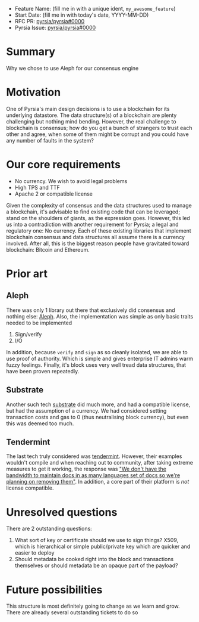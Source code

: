 - Feature Name: (fill me in with a unique ident, `my_awesome_feature`)
- Start Date: (fill me in with today's date, YYYY-MM-DD)
- RFC PR: [pyrsia/pyrsia#0000](https://github.com/pyrsia/pyrsia/pull/0000)
- Pyrsia Issue: [pyrsia/pyrsia#0000](https://github.com/pyrsia/pyrsia/issues/0000)

# Summary

Why we chose to use Aleph for our consensus engine

# Motivation

One of Pyrsia's main design decisions is to use a blockchain for its underlying datastore. The data structure(s) of a
blockchain are plenty challenging but nothing mind bending. However, the real challenge to blockchain is consensus;
how do you get a bunch of strangers to trust each other and agree, when some of them might be corrupt and you could
have any number of faults in the system?

# Our core requirements #
- No currency. We wish to avoid legal problems
- High TPS and TTF
- Apache 2 or compatible license

Given the complexity of consensus and the data structures used to manage a blockchain, it's advisable to find existing
code that can be leveraged; stand on the shoulders of giants, as the expression goes. However, this led us into a
contradiction with another requirement for Pyrsia; a legal and regulatory one: No currency. Each of these existing
libraries that implement blockchain consensus and data structures all assume there is a currency involved. After all,
this is the biggest reason people have gravitated toward blockchain: Bitcoin and Ethereum.

# Prior art

## Aleph ##

There was only 1 library out there that exclusively did consensus and nothing else: [Aleph](https://github.com/aleph-zero-foundation/AlephBFT).
Also, the implementation was simple as only basic traits needed to be implemented
1. Sign/verify
2. I/O

In addition, because `verify` and `sign` as so cleanly isolated, we are able to use proof of authority. Which is simple and gives enterprise IT admins warm fuzzy feelings.
Finally, it's block uses very well tread data structures, that have been proven repeatedly.

## Substrate ##
Another such tech [substrate](https://substrate.io/) did much more, and had a compatible license, but had the
assumption of a currency. We had considered setting transaction costs and gas to 0 (thus neutralising block currency), but even this was deemed too much.

## Tendermint ##
The last tech truly considered was [tendermint](https://tendermint.com/). However, their examples wouldn't compile and
when reaching out to community, after taking extreme measures to get it working, the response was ["We don't have the
bandwidth to maintain docs in as many languages set of docs so we're planning on removing them"](https://github.com/tendermint/tendermint/issues/7743#issuecomment-1028025629).
In addition, a core part of their platform is _not_ license compatible.

# Unresolved questions

There are 2 outstanding questions:
1. What sort of key or certificate should we use to sign things? X509, which is hierarchical or simple public/private key which are quicker and easier to deploy
2. Should metadata be cooked right into the block and transactions themselves or should metadata be an opaque part of the payload?

# Future possibilities

This structure is most definitely going to change as we learn and grow. There are already several outstanding tickets to do so

